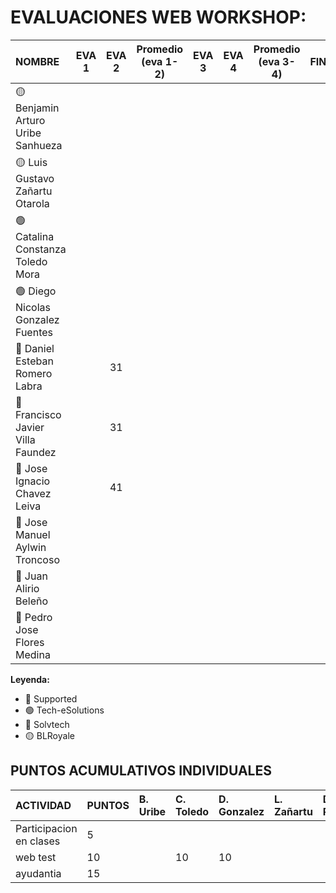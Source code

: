 # EVALUACIONES WEB WORKSHOP:

| NOMBRE | EVA 1 | EVA 2 | Promedio (eva 1-2) | EVA 3 | EVA 4 | Promedio (eva 3-4) | FINAL |
|:-------|:------:|:------:|:------:|:------:|:------:|:------:|:-----:|
| 🟡 Benjamin Arturo Uribe Sanhueza | | | | | | |
| 🟡 Luis Gustavo Zañartu Otarola   | | | | | | |
| 🟢 Catalina Constanza Toledo Mora | | | | | | |
| 🟢 Diego Nicolas Gonzalez Fuentes | | | | | | |
| 🔴 Daniel Esteban Romero Labra    | |31| | | | |
| 🔴 Francisco Javier Villa Faundez | |31 | | | | |
| 🔴 Jose Ignacio Chavez Leiva      | |41| | | | |
| 🔵 Jose Manuel Aylwin Troncoso    | | | | | | |
| 🔵 Juan Alirio Beleño             | | | | | | |
| 🔵 Pedro Jose Flores Medina       | | | | | | |

**Leyenda:**
- 🔴 Supported
- 🟢 Tech-eSolutions
- 🔵 Solvtech
- 🟡 BLRoyale


## PUNTOS ACUMULATIVOS INDIVIDUALES

| ACTIVIDAD               | PUNTOS | B. Uribe | C. Toledo | D. Gonzalez | L. Zañartu | D. Romero | F. Villa | J. Chavez | J. Aylwin | J. Beleño | P. Flores |
| :---------------------- | :----- | :------- | :-------- | :---------- | :--------- | :-------- | :------- | :-------- | :-------- | :-------- | :-------- |
| Participacion en clases | 5      |          |           |             |            |           |          |           |           |           |           |
| web test                | 10     |          | 10        | 10          |            |           |          |         | 10        | 10        | 10        |
| ayudantia               | 15     |          |           |             |            |           |          |           |           |           |           |
